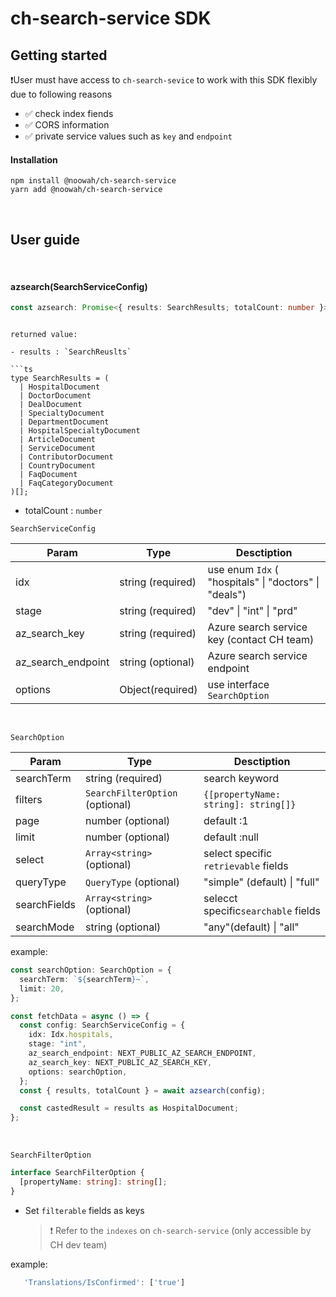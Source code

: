 # ch-search-service SDK

## Getting started

❗️User must have access to `ch-search-sevice` to work with this SDK flexibly due to following reasons

- ✅ check index fiends
- ✅ CORS information
- ✅ private service values such as `key` and `endpoint`

#### Installation

```
npm install @noowah/ch-search-service
yarn add @noowah/ch-search-service
```

<br>

## User guide

<br>

#### azsearch(SearchServiceConfig)

```ts
const azsearch: Promise<{ results: SearchResults; totalCount: number }>;
```

````

returned value:

- results : `SearchReuslts`

```ts
type SearchResults = (
  | HospitalDocument
  | DoctorDocument
  | DealDocument
  | SpecialtyDocument
  | DepartmentDocument
  | HospitalSpecialtyDocument
  | ArticleDocument
  | ServiceDocument
  | ContributorDocument
  | CountryDocument
  | FaqDocument
  | FaqCategoryDocument
)[];
````

- totalCount : `number`

`SearchServiceConfig`

| **Param**          | **Type**          | **Desctiption**                                       |
| ------------------ | ----------------- | ----------------------------------------------------- |
| idx                | string (required) | use enum `Idx` ( "hospitals" \| "doctors" \| "deals") |
| stage              | string (required) | "dev" \| "int" \| "prd"                               |
| az_search_key      | string (required) | Azure search service key (contact CH team)            |
| az_search_endpoint | string (optional) | Azure search service endpoint                         |
| options            | Object(required)  | use interface `SearchOption`                          |

<br>

`SearchOption`

| **Param**    | **Type**                        | **Desctiption**                      |
| ------------ | ------------------------------- | ------------------------------------ |
| searchTerm   | string (required)               | search keyword                       |
| filters      | `SearchFilterOption` (optional) | `{[propertyName: string]: string[]}` |
| page         | number (optional)               | default :1                           |
| limit        | number (optional)               | default :null                        |
| select       | `Array<string>` (optional)      | select specific `retrievable` fields |
| queryType    | `QueryType` (optional)          | "simple" (default) \| "full"         |
| searchFields | `Array<string>`(optional)       | selecct specific`searchable` fields  |
| searchMode   | string (optional)               | "any"(default) \| "all"              |

example:

```ts
const searchOption: SearchOption = {
  searchTerm: `${searchTerm}~`,
  limit: 20,
};

const fetchData = async () => {
  const config: SearchServiceConfig = {
    idx: Idx.hospitals,
    stage: "int",
    az_search_endpoint: NEXT_PUBLIC_AZ_SEARCH_ENDPOINT,
    az_search_key: NEXT_PUBLIC_AZ_SEARCH_KEY,
    options: searchOption,
  };
  const { results, totalCount } = await azsearch(config);

  const castedResult = results as HospitalDocument;
};
```

<br>

`SearchFilterOption`

```ts
interface SearchFilterOption {
  [propertyName: string]: string[];
}
```

- Set `filterable` fields as keys
  > ❗️ Refer to the `indexes` on `ch-search-service` (only accessible by CH dev team)

example:

```ts
   'Translations/IsConfirmed': ['true']
```

<br>
